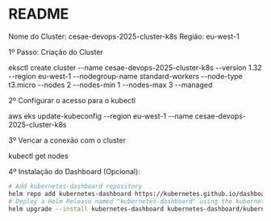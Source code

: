 # README

Nome do Cluster: cesae-devops-2025-cluster-k8s
Região: eu-west-1

1º Passo: Criação do Cluster

eksctl create cluster --name cesae-devops-2025-cluster-k8s --version 1.32 --region eu-west-1 --nodegroup-name standard-workers --node-type t3.micro --nodes 2 --nodes-min 1 --nodes-max 3 --managed

2º Configurar o acesso para o kubectl

aws eks update-kubeconfig --region eu-west-1 --name cesae-devops-2025-cluster-k8s

3º Vericar a conexão com o cluster

kubectl get nodes

4º Instalação do Dashboard (Opcional):

```bash
# Add kubernetes-dashboard repository
helm repo add kubernetes-dashboard https://kubernetes.github.io/dashboard/
# Deploy a Helm Release named "kubernetes-dashboard" using the kubernetes-dashboard chart
helm upgrade --install kubernetes-dashboard kubernetes-dashboard/kubernetes-dashboard --create-namespace --namespace kubernetes-dashboard
```
